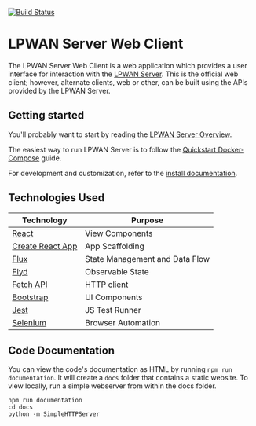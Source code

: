 [![Build Status](https://travis-ci.com/cablelabs/lpwanserver-web-client.svg?token=aSixtoiwSwxZFz2dunDo&branch=master)](https://travis-ci.com/cablelabs/lpwanserver-web-client)

# LPWAN Server Web Client

The LPWAN Server Web Client is a web application
which provides a user interface for interaction with the
[LPWAN Server](https://github.com/cablelabs/lpwanserver).
This is the official web client; however, alternate clients, web or other,
can be built using the APIs provided by the LPWAN Server.

## Getting started

You'll probably want to start by reading the
[LPWAN Server Overview](http://lpwanserver.com/overview/).

The easiest way to run LPWAN Server is to follow the
[Quickstart Docker-Compose](http://lpwanserver.com/guides/dockercompose/)
guide.

For development and customization, refer to the
[install documentation](https://lpwanserver.com/install/requirements/).

## Technologies Used

| Technology | Purpose |
|---|---|
| [React][2] | View Components |
| [Create React App][3] | App Scaffolding |
| [Flux][4] | State Management and Data Flow |
| [Flyd][6] | Observable State |
| [Fetch API][5] | HTTP client |
| [Bootstrap][7] | UI Components |
| [Jest][8] | JS Test Runner |
| [Selenium][9] | Browser Automation |

[2]: https://reactjs.org/
[3]: https://github.com/facebook/create-react-app
[4]: https://facebook.github.io/flux/
[5]: https://developer.mozilla.org/en-US/docs/Web/API/Fetch_API/Using_Fetch
[6]: https://github.com/paldepind/flyd
[7]: https://react-bootstrap.github.io/
[8]: https://jestjs.io/
[9]: https://seleniumhq.github.io/selenium/docs/api/javascript/index.html


## Code Documentation

You can view the code's documentation as HTML by running `npm run documentation`.
It will create a `docs` folder that contains a static website.  To view locally,
run a simple webserver from within the docs folder.

```
npm run documentation
cd docs
python -m SimpleHTTPServer
```
